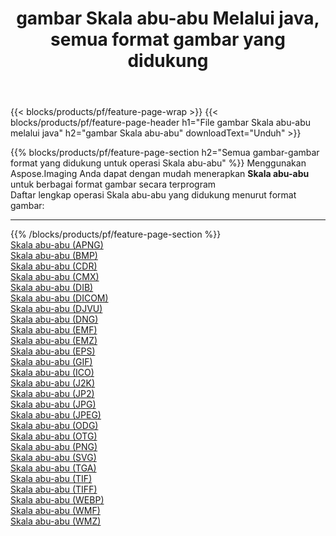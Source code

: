 ﻿---
title: gambar Skala abu-abu Melalui java, semua format gambar yang didukung 
weight: 3920
url: /id/java/grayscale 
lang: id
langdirlevel: 2
locales: zh-hans,ja,it,ru,de,es,fr,nl,id,lt,pl,pt,vi,tr,ko,zh-hant,ar,hi,th,sv,cs,uk,he
description: Menggunakan Aspose.Imaging Anda dapat dengan mudah Skala abu-abu gambar Via java
---

{{< blocks/products/pf/feature-page-wrap >}}
{{< blocks/products/pf/feature-page-header h1="File gambar Skala abu-abu melalui java" h2="gambar Skala abu-abu" downloadText="Unduh" >}}


{{% blocks/products/pf/feature-page-section  h2="Semua gambar-gambar format yang didukung untuk operasi Skala abu-abu" %}}
Menggunakan Aspose.Imaging Anda dapat dengan mudah menerapkan **Skala abu-abu** untuk berbagai format gambar secara terprogram
<br/>
Daftar lengkap operasi Skala abu-abu yang didukung menurut format gambar:
<hr/>
{{% /blocks/products/pf/feature-page-section %}}
<div class="container-fluid productfamilypage bg-gray">
    <div class="convertypes bg-gray agp-content section">
        <div class="container">
		<div class="row other-converters">
		    <div class='col-md-2 other-converter remove-lp remove-rp'><a href="/imaging/id/java/grayscale/apng" >Skala abu-abu (APNG)</a></div><div class='col-md-2 other-converter remove-lp remove-rp'><a href="/imaging/id/java/grayscale/bmp" >Skala abu-abu (BMP)</a></div><div class='col-md-2 other-converter remove-lp remove-rp'><a href="/imaging/id/java/grayscale/cdr" >Skala abu-abu (CDR)</a></div><div class='col-md-2 other-converter remove-lp remove-rp'><a href="/imaging/id/java/grayscale/cmx" >Skala abu-abu (CMX)</a></div><div class='col-md-2 other-converter remove-lp remove-rp'><a href="/imaging/id/java/grayscale/dib" >Skala abu-abu (DIB)</a></div><div class='col-md-2 other-converter remove-lp remove-rp'><a href="/imaging/id/java/grayscale/dicom" >Skala abu-abu (DICOM)</a></div><div class='col-md-2 other-converter remove-lp remove-rp'><a href="/imaging/id/java/grayscale/djvu" >Skala abu-abu (DJVU)</a></div><div class='col-md-2 other-converter remove-lp remove-rp'><a href="/imaging/id/java/grayscale/dng" >Skala abu-abu (DNG)</a></div><div class='col-md-2 other-converter remove-lp remove-rp'><a href="/imaging/id/java/grayscale/emf" >Skala abu-abu (EMF)</a></div><div class='col-md-2 other-converter remove-lp remove-rp'><a href="/imaging/id/java/grayscale/emz" >Skala abu-abu (EMZ)</a></div><div class='col-md-2 other-converter remove-lp remove-rp'><a href="/imaging/id/java/grayscale/eps" >Skala abu-abu (EPS)</a></div><div class='col-md-2 other-converter remove-lp remove-rp'><a href="/imaging/id/java/grayscale/gif" >Skala abu-abu (GIF)</a></div><div class='col-md-2 other-converter remove-lp remove-rp'><a href="/imaging/id/java/grayscale/ico" >Skala abu-abu (ICO)</a></div><div class='col-md-2 other-converter remove-lp remove-rp'><a href="/imaging/id/java/grayscale/j2k" >Skala abu-abu (J2K)</a></div><div class='col-md-2 other-converter remove-lp remove-rp'><a href="/imaging/id/java/grayscale/jp2" >Skala abu-abu (JP2)</a></div><div class='col-md-2 other-converter remove-lp remove-rp'><a href="/imaging/id/java/grayscale/jpg" >Skala abu-abu (JPG)</a></div><div class='col-md-2 other-converter remove-lp remove-rp'><a href="/imaging/id/java/grayscale/jpeg" >Skala abu-abu (JPEG)</a></div><div class='col-md-2 other-converter remove-lp remove-rp'><a href="/imaging/id/java/grayscale/odg" >Skala abu-abu (ODG)</a></div><div class='col-md-2 other-converter remove-lp remove-rp'><a href="/imaging/id/java/grayscale/otg" >Skala abu-abu (OTG)</a></div><div class='col-md-2 other-converter remove-lp remove-rp'><a href="/imaging/id/java/grayscale/png" >Skala abu-abu (PNG)</a></div><div class='col-md-2 other-converter remove-lp remove-rp'><a href="/imaging/id/java/grayscale/svg" >Skala abu-abu (SVG)</a></div><div class='col-md-2 other-converter remove-lp remove-rp'><a href="/imaging/id/java/grayscale/tga" >Skala abu-abu (TGA)</a></div><div class='col-md-2 other-converter remove-lp remove-rp'><a href="/imaging/id/java/grayscale/tif" >Skala abu-abu (TIF)</a></div><div class='col-md-2 other-converter remove-lp remove-rp'><a href="/imaging/id/java/grayscale/tiff" >Skala abu-abu (TIFF)</a></div><div class='col-md-2 other-converter remove-lp remove-rp'><a href="/imaging/id/java/grayscale/webp" >Skala abu-abu (WEBP)</a></div><div class='col-md-2 other-converter remove-lp remove-rp'><a href="/imaging/id/java/grayscale/wmf" >Skala abu-abu (WMF)</a></div><div class='col-md-2 other-converter remove-lp remove-rp'><a href="/imaging/id/java/grayscale/wmz" >Skala abu-abu (WMZ)</a></div>
                </div>
        </div>
    </div>
</div>
<br/>
